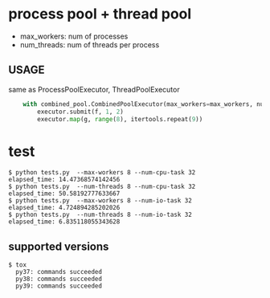 # process pool + thread pool
- max_workers: num of processes
- num_threads: num of threads per process

## USAGE
same as ProcessPoolExecutor, ThreadPoolExecutor

```python
    with combined_pool.CombinedPoolExecutor(max_workers=max_workers, num_threads=num_threads) as executor:
        executor.submit(f, 1, 2)
        executor.map(g, range(8), itertools.repeat(9))
```

# test
```
$ python tests.py  --max-workers 8 --num-cpu-task 32
elapsed_time: 14.47368574142456
$ python tests.py  --num-threads 8 --num-cpu-task 32
elapsed_time: 50.58192777633667
$ python tests.py  --max-workers 8 --num-io-task 32
elapsed_time: 4.724894285202026
$ python tests.py  --num-threads 8 --num-io-task 32
elapsed_time: 6.835118055343628
```

## supported versions
```
$ tox
  py37: commands succeeded
  py38: commands succeeded
  py39: commands succeeded
```
